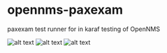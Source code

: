# opennms-paxexam
paxexam test runner for in karaf testing of OpenNMS

![alt text](../main/docs/images/Apache_Karaf-Logo.wine.png "Figure Apache_Karaf-Logo.wine.png")
![alt text](../main/docs/images/paxexamLogo.webp "Figure paxexamLogo.webp")
![alt text](../main/docs/images/opennmsLogo1.png "Figure opennmsLogo1.png")




